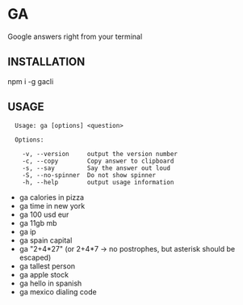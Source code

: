 # GA
Google answers right from your terminal

## INSTALLATION
npm i -g gacli

## USAGE
```
  Usage: ga [options] <question>

  Options:

    -v, --version     output the version number
    -c, --copy        Copy answer to clipboard
    -s, --say         Say the answer out loud
    -S, --no-spinner  Do not show spinner
    -h, --help        output usage information
```

- ga calories in pizza
- ga time in new york
- ga 100 usd eur
- ga 11gb mb
- ga ip
- ga spain capital
- ga "2+4*27" (or 2+4\*7 -> no postrophes, but asterisk should be escaped)
- ga tallest person
- ga apple stock
- ga hello in spanish
- ga mexico dialing code
